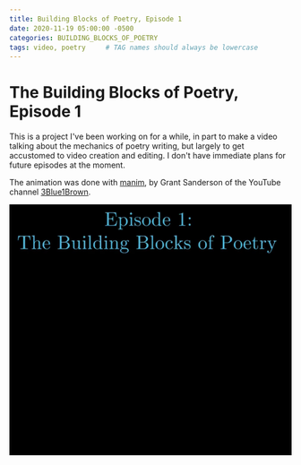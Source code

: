 ```yaml
---
title: Building Blocks of Poetry, Episode 1
date: 2020-11-19 05:00:00 -0500
categories: BUILDING_BLOCKS_OF_POETRY
tags: video, poetry     # TAG names should always be lowercase
---
```


# The Building Blocks of Poetry, Episode 1

This is a project I've been working on for a while, in part to make a video talking about the mechanics of poetry writing, but largely to get accustomed to video creation and editing.  I don't have immediate plans for future episodes at the moment.

The animation was done with [manim](https://github.com/3b1b/manim), by Grant Sanderson of the YouTube channel [3Blue1Brown](https://www.3blue1brown.com/about).

[![Episode 1](assets/img/Ep_1_Thumbnail.png)](https://youtu.be/4KQB7r7rD8I "Episode 1")

